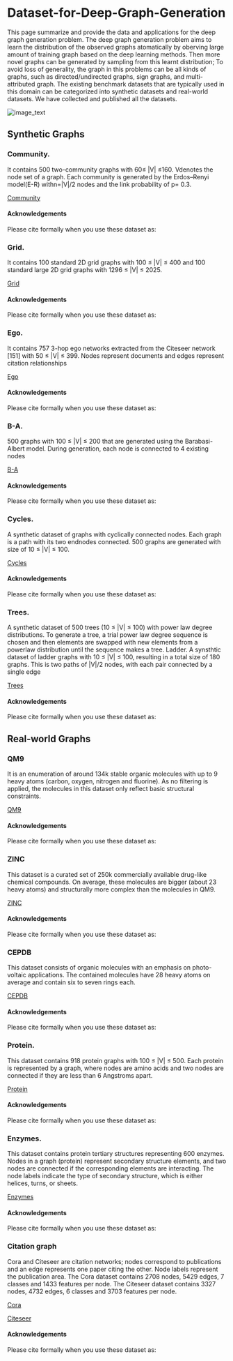 # Dataset-for-Deep-Graph-Generation
This page summarize and provide the data and applications for the deep graph generation problem. The deep graph generation problem aims to learn the distribution of the observed graphs atomatically by oberving large amount of training graph based on the deep learning methods. Then more novel graphs can be generated by sampling from this learnt distribution; To avoid loss of generality, the graph in this problems can be all kinds of graphs, such as directed/undirected graphs, sign graphs, and multi-attributed graph. The existing benchmark datasets that are typically used in this domain can be categorized into synthetic datasets and real-world datasets. We have collected and published all  the datasets.

![image_text](images/sequence_generation.png "Deep Graph Generation") 

## Synthetic Graphs

### Community.   
It contains 500 two-community graphs with 60≤ |V| ≤160. Vdenotes the node set of a graph. Each community is generated by the Erdos–Renyi model(E-R) withn=|V|/2 nodes and the link probability of p= 0.3. 

[Community]()

#### Acknowledgements
Please cite formally when you use these dataset as:


### Grid. 
It contains 100 standard 2D grid graphs with 100 ≤ |V| ≤ 400 and 100 standard large 2D grid graphs with 1296 ≤ |V| ≤ 2025.

[Grid]()

#### Acknowledgements
Please cite formally when you use these dataset as:


### Ego. 
It contains 757 3-hop ego networks extracted from the Citeseer network [151] with 50 ≤ |V| ≤ 399. Nodes represent documents and edges represent citation relationships

[Ego]()

#### Acknowledgements
Please cite formally when you use these dataset as:


### B-A. 
500 graphs with 100 ≤ |V| ≤ 200 that are generated using the Barabasi-Albert model. During generation, each node is connected to 4 existing nodes

[B-A]()

#### Acknowledgements
Please cite formally when you use these dataset as:


### Cycles. 
A synthetic dataset of graphs with cyclically connected nodes. Each graph is a path with its two endnodes connected. 500 graphs are generated with size of 10 ≤ |V| ≤ 100.

[Cycles]()

#### Acknowledgements
Please cite formally when you use these dataset as:


### Trees. 
A synthetic dataset of 500 trees (10 ≤ |V| ≤ 100) with power law degree distributions. To generate a tree, a trial power law degree sequence is chosen and then elements are swapped with new elements from a powerlaw distribution until the sequence makes a tree. Ladder. A synsthtic dataset of ladder graphs with 10 ≤ |V| ≤ 100, resulting in a total size of 180 graphs. This is two paths of |V|/2 nodes, with each pair connected by a single edge

[Trees]()

#### Acknowledgements
Please cite formally when you use these dataset as:


## Real-world Graphs

### QM9
It is an enumeration of around 134k stable organic molecules with up to 9 heavy atoms (carbon, oxygen, nitrogen and fluorine). As no filtering is applied, the molecules in this dataset only reflect basic structural constraints.

[QM9]()

#### Acknowledgements
Please cite formally when you use these dataset as:


### ZINC 
This dataset is a curated set of 250k commercially available drug-like chemical compounds. On average, these molecules are bigger (about 23 heavy atoms) and structurally more complex than the molecules in QM9.

[ZINC]()

#### Acknowledgements
Please cite formally when you use these dataset as:


### CEPDB
This dataset consists of organic molecules with an emphasis on photo-voltaic applications. The contained molecules have 28 heavy atoms on average and contain six to seven rings each.

[CEPDB]()

#### Acknowledgements
Please cite formally when you use these dataset as:


### Protein. 
This dataset contains 918 protein graphs with 100 ≤ |V| ≤ 500. Each protein is represented by a graph, where nodes are amino acids and two nodes are connected if they are less than 6 Angstroms apart.

[Protein]()

#### Acknowledgements
Please cite formally when you use these dataset as:


### Enzymes.
This dataset contains protein tertiary structures representing 600 enzymes. Nodes in a graph (protein) represent secondary structure elements, and two nodes are connected if the corresponding elements are interacting. The node labels indicate the type of secondary structure, which is either helices, turns, or sheets.

[Enzymes]()

#### Acknowledgements
Please cite formally when you use these dataset as:


### Citation graph
Cora and Citeseer are citation networks; nodes correspond to publications and an edge represents one paper citing the other. Node labels represent the publication area. The Cora dataset contains 2708 nodes, 5429 edges, 7 classes and 1433 features per node. The Citeseer dataset contains 3327 nodes, 4732 edges, 6 classes and 3703 features per node.

[Cora]()

[Citeseer]()

#### Acknowledgements
Please cite formally when you use these dataset as:
